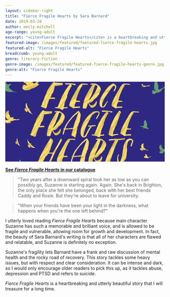 ```yaml
---
layout: sidebar-right
title: "Fierce Fragile Hearts by Sara Barnard"
date: 2019-03-28
author: emily-mitchell
age-range: young-adult
excerpt: "<cite>Fierce Fragile Hearts</cite> is a heartbreaking and utterly beautiful story."
featured-image: /images/featured/featured-fierce-fragile-hearts.jpg
featured-alt: "Fierce Fragile Hearts"
breadcrumb: young-adult
genre: literary-fiction
genre-image: /images/featured/featured-fierce-fragile-hearts-genre.jpg
genre-alt: "Fierce Fragile Hearts"
---
```


![Fierce Fragile Hearts](/images/featured/featured-fierce-fragile-hearts.jpg)

**[See <cite>Fierce Fragile Hearts</cite> in our catalogue](https://suffolk.spydus.co.uk/cgi-bin/spydus.exe/ENQ/OPAC/BIBENQ?BRN=2503105)**

> "Two years after a downward spiral took her as low as you can possibly go, Suzanne is starting again. Again. She's back in Brighton, the only place she felt she belonged, back with her best friends Caddy and Rosie. But they're about to leave for university.

> "When your friends have been your light in the darkness, what happens when you're the one left behind?"

I utterly loved reading <cite>Fierce Fragile Hearts</cite> because main character Suzanne has such a memorable and brilliant voice, and is allowed to be fragile and vulnerable, allowing room for growth and development. In fact, the beauty of Sara Barnard's writing is that all of her characters are flawed and relatable, and Suzanne is definitely no exception.

Suzanne's fragility lets Barnard have a frank and raw discussion of mental health and the rocky road of recovery. This story tackles some heavy issues, but with respect and clear consideration. It can be intense and dark, so I would only encourage older readers to pick this up, as it tackles abuse, depression and PTSD and refers to suicide.

<cite>Fierce Fragile Hearts</cite> is a heartbreaking and utterly beautiful story that I will treasure for a long time.
